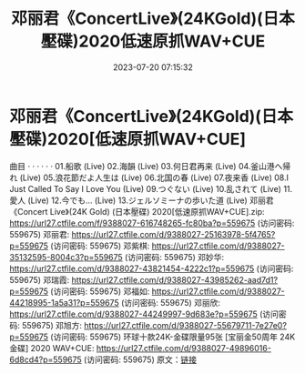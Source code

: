 ﻿---
title: 邓丽君《ConcertLive》(24KGold)(日本壓碟)2020低速原抓WAV+CUE
date: 2023-07-20 07:15:32
categories: WAV车载音乐、镜像
tags: 华语中文
---
# 邓丽君《ConcertLive》(24KGold)(日本壓碟)2020[低速原抓WAV+CUE]

曲目
· · · · · ·
01.船歌 (Live)
02.海韻 (Live)
03.何日君再来 (Live)
04.釜山港へ帰れ (Live)
05.浪花節だよ人生は (Live)
06.北国の春 (Live)
07.夜来香 (Live)
08.I Just Called To Say I Love You (Live)
09.つぐない (Live)
10.乱されて (Live)
11.愛人 (Live)
12.今でも… (Live)
13.ジェルソミーナの歩いた道 (Live)
邓丽君《Concert Live》(24K Gold) (日本壓碟) 2020[低速原抓WAV+CUE].zip:
https://url27.ctfile.com/f/9388027-616748265-fc80ba?p=559675
(访问密码: 559675)
邓丽君: https://url27.ctfile.com/d/9388027-25163978-5f4765?p=559675
(访问密码: 559675)
邓紫棋: https://url27.ctfile.com/d/9388027-35132595-8004c3?p=559675
(访问密码: 559675)
邓妙华: https://url27.ctfile.com/d/9388027-43821454-4222c1?p=559675
(访问密码: 559675)
邓瑞霞: https://url27.ctfile.com/d/9388027-43985262-aad7d1?p=559675
(访问密码: 559675)
邓福如: https://url27.ctfile.com/d/9388027-44218995-1a5a31?p=559675
(访问密码: 559675)
邓丽欣: https://url27.ctfile.com/d/9388027-44249997-9d683e?p=559675
(访问密码: 559675)
邓旭方: https://url27.ctfile.com/d/9388027-55679711-7e27e0?p=559675
(访问密码: 559675)
环球十款24K-金碟限量95张 [宝丽金50周年 24K 金碟] 2020 WAV+CUE: https://url27.ctfile.com/d/9388027-49896016-6d8cd4?p=559675
(访问密码: 559675)
原文：[链接](https://blog.sina.com.cn/s/blog_1647c7e76010312r6.html)